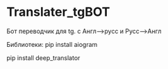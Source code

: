 # Translater_tgBOT
Бот переводчик для tg. с Англ-->русс и Русс-->Англ










Библиотеки:
pip install aiogram








pip install deep_translator

